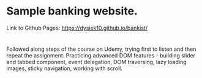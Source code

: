 # Sample banking website.
Link to Github Pages: https://dysiek10.github.io/bankist/
#
Followed along steps of the course on Udemy, trying first to listen and then repeat the assignment. Practicing advanced DOM features - building slider and tabbed component, event delegation, DOM traversing, lazy loading images, sticky navigation, working with scroll.
